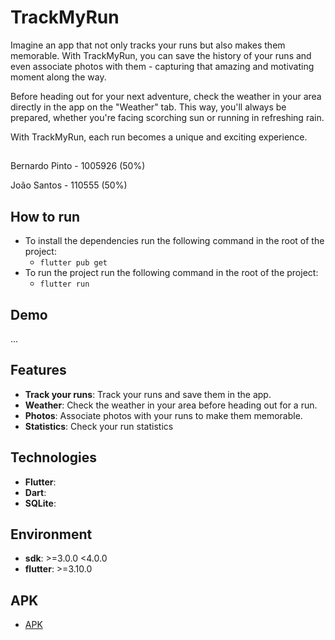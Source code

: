 # TrackMyRun

Imagine an app that not only tracks your runs but also makes them memorable. With TrackMyRun, you can save the history of your runs and even associate photos with them - capturing that amazing and motivating moment along the way.

Before heading out for your next adventure, check the weather in your area directly in the app on the "Weather" tab. This way, you'll always be prepared, whether you're facing scorching sun or running in refreshing rain.

With TrackMyRun, each run becomes a unique and exciting experience.

##

Bernardo Pinto - 1005926 (50%)

João Santos - 110555 (50%)



## How to run 

- To install the dependencies run the following command in the root of the project:
    - `flutter pub get`
- To run the project run the following command in the root of the project:
    - `flutter run`

## Demo

...

## Features

-  **Track your runs**: Track your runs and save them in the app.
-  **Weather**: Check the weather in your area before heading out for a run.
-  **Photos**: Associate photos with your runs to make them memorable.
-  **Statistics**: Check your run statistics

## Technologies

-  **Flutter**: 
-  **Dart**:
-  **SQLite**:

## Environment
- **sdk**: >=3.0.0 <4.0.0
- **flutter**: >=3.10.0

## APK 

- [APK](app-release.apk)



